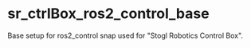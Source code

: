 # sr_ctrlBox_ros2_control_base
Base setup for ros2_control snap used for "Stogl Robotics Control Box".
